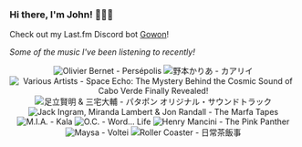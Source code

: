 ### Hi there, I'm John! 🏄🏻‍♂️

Check out my Last.fm Discord bot [Gowon](http://gowon.ca)!

_Some of the music I've been listening to recently!_


<!-- lastfm -->
<p align="center"><img src="https://lastfm.freetls.fastly.net/i/u/64s/1db8078ec78b1697f31abd07bc3766b1.jpg" title="Olivier Bernet - Persépolis"> <img src="https://lastfm.freetls.fastly.net/i/u/64s/1eb9b7030df34c32a15b730e867833a6.png" title="野本かりあ - カアリイ"> <img src="https://lastfm.freetls.fastly.net/i/u/64s/080ef82ce3f702d7f54b084c9b4e2848.jpg" title="Various Artists - Space Echo: The Mystery Behind the Cosmic Sound of Cabo Verde Finally Revealed!"> <img src="https://lastfm.freetls.fastly.net/i/u/64s/7a8ff12e721e13b2664a7c441c561e1f.jpg" title="足立賢明 & 三宅大輔 - パタポン オリジナル・サウンドトラック"> <img src="https://lastfm.freetls.fastly.net/i/u/64s/26500f619983d14abb22dde5526e4bf8.jpg" title="Jack Ingram, Miranda Lambert & Jon Randall - The Marfa Tapes"> <img src="https://lastfm.freetls.fastly.net/i/u/64s/23b5957305a44240c23529cd5d68e7f7.png" title="M.I.A. - Kala"> <img src="https://lastfm.freetls.fastly.net/i/u/64s/144725b9247a430cb99054719618cdd1.jpg" title="O.C. - Word... Life"> <img src="https://lastfm.freetls.fastly.net/i/u/64s/1848b96505a4260cddc993122534d5a5.jpg" title="Henry Mancini - The Pink Panther"> <img src="https://lastfm.freetls.fastly.net/i/u/64s/fb18c1b83b38041fa7ff49400d73d314.jpg" title="Maysa - Voltei"> <img src="https://lastfm.freetls.fastly.net/i/u/64s/f5d2381cafa1473ab64570d1927cf9fc.jpg" title="Roller Coaster - 日常茶飯事"> </p>
